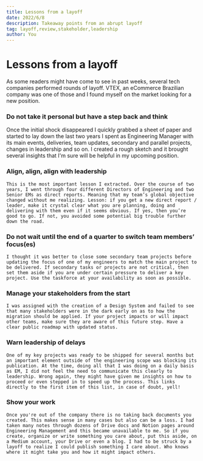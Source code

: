 ```yaml
---
title: Lessons from a layoff
date: 2022/6/8
description: Takeaway points from an abrupt layoff
tag: layoff,review,stakeholder,leadership
author: You
---
```


# Lessons from a layoff

As some readers might have come to see in past weeks, several tech companies performed rounds of layoff. VTEX, an eCommerce Brazilian company was one of those and I found myself on the market looking for a new position.

### Do not take it personal but have a step back and think

Once the initial shock disappeared I quickly grabbed a sheet of paper and started to lay down the last two years I spent as Engineering Manager with its main events, deliveries, team updates, secondary and parallel projects, changes in leadership and so on. I created a rough sketch and it brought several insights that I'm sure will be helpful in my upcoming position.

### Align, align, align with leadership

    This is the most important lesson I extracted. Over the course of two years, I went through four different Directors of Engineering and two Senior EMs as direct reports. Meaning that my team’s global objective changed without me realizing. Lesson: if you get a new direct report / leader, make it crystal clear what you are planning, doing and delivering with them even if it seems obvious. If yes, then you’re good to go. If not, you avoided some potential big trouble further down the road.

### Do not wait until the end of a quarter to switch team members’ focus(es)

    I thought it was better to close some secondary team projects before updating the focus of one of my engineers to match the main project to be delivered. If secondary tasks or projects are not critical, then set them aside if you are under certain pressure to deliver a key project. Use the taskforce at your availability as soon as possible.

### Manage your stakeholders from the start

    I was assigned with the creation of a Design System and failed to see that many stakeholders were in the dark early on as to how the migration should be applied. If your project impacts or will impact other teams, make sure they are aware of this future step. Have a clear public roadmap with updated status.

### Warn leadership of delays

    One of my key projects was ready to be shipped for several months but an important element outside of the engineering scope was blocking its publication. At the time, doing all that I was doing on a daily basis as EM, I did not feel the need to communicate this clearly to leadership. Wrong again, they might have given me insights on how to proceed or even stepped in to speed up the process. This links directly to the first item of this list, in case of doubt, yell!

### Show your work

    Once you're out of the company there is no taking back documents you created. This makes sense in many cases but also can be a loss. I had taken many notes through dozens of Drive docs and Notion pages around Engineering Management and this became unavailable to me. So if you create, organize or write something you care about, put this aside, on a Medium account, your Drive or even a blog. I had to be struck by a layoff to realize I could publish something I care about. Who knows where it might take you and how it might impact others.
